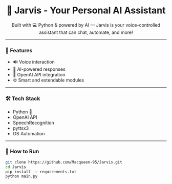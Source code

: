 <h1 align="center">🤖 Jarvis - Your Personal AI Assistant</h1>

<p align="center">
  Built with 💻 Python & powered by AI — Jarvis is your voice-controlled assistant that can chat, automate, and more!
</p>

---

### 🚀 Features

- 🔊 Voice interaction
- 🤖 AI-powered responses
- 🧠 OpenAI API integration
- ⚙️ Smart and extendable modules

---

### 🛠️ Tech Stack

- Python 🐍
- OpenAI API
- SpeechRecognition
- pyttsx3
- OS Automation

---

### 📂 How to Run

```bash
git clone https://github.com/Macqueen-95/Jarvis.git
cd Jarvis
pip install -r requirements.txt
python main.py
